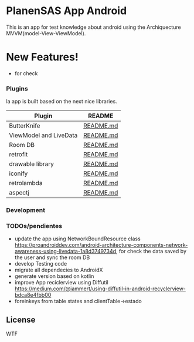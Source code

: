 # PlanenSAS App Android


This is an app for test knowledge about android using the Archiquecture MVVM(model-View-ViewModel).

# New Features!

  - for check

### Plugins

la app is built based on the next nice libraries.

| Plugin | README |
| ------ | ------ |
| ButterKnife |             [README.md][PlDb] |
| ViewModel and LiveData |  [README.md][PlGh] |
| Room DB |                 [README.md][PlGd] |
| retrofit |                [README.md][PlOd] |
| drawable library |        [README.md][PlMe] |
| iconify |                 [README.md][PlGa] |
| retrolambda |             [README.md][PlRL] |
| aspectj |                 [README.md][PlAJ] |


### Development


### TODOs/pendientes

 - update the app using NetworkBoundResource class https://proandroiddev.com/android-architecture-components-network-awareness-using-livedata-1a8d3749734d, for check the data saved by the user and sync the room DB
 - develop Testing code
 - migrate all dependecies to AndroidX
 - generate version based on kotlin
 - improve App reciclerview using Diffutil https://medium.com/@iammert/using-diffutil-in-android-recyclerview-bdca8e4fbb00
 - foreinkeys from table states and clientTable->estado

License
----

WTF


[//]: # (These are reference links used in the body of this note and get stripped out when the markdown processor does its job. There is no need to format nicely because it shouldn't be seen. Thanks SO - http://stackoverflow.com/questions/4823468/store-comments-in-markdown-syntax)

   [PlDb]: <https://jakewharton.github.io/butterknife/>
   [PlGh]: <https://developer.android.com/jetpack/docs/guide>
   [PlGd]: <https://developer.android.com/topic/libraries/architecture/room>
   [PlOd]: <https://square.github.io/retrofit/>
   [PlMe]: <https://github.com/mikepenz/MaterialDrawer>
   [PlGa]: <https://github.com/mikepenz/Android-Iconics>
   [PlRL]: <https://github.com/evant/gradle-retrolambda>
   [PlAJ]: <https://github.com/Archinamon/android-gradle-aspectj>
